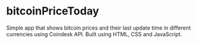 # bitcoinPriceToday
Simple app that shows bitcoin prices and their last update time in different currencies using Coindesk API.
Built using HTML, CSS and JavaScript.
